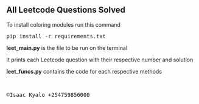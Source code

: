 <h2 color="blue">All Leetcode Questions Solved</h2>
<p>To install coloring modules run this command <pre>pip install -r requirements.txt</pre></p>
<p><b>leet_main.py</b> is the file to be run on the terminal</p>
<p>It prints each Leetcode question with their respective number and solution</p>
<p><b>leet_funcs.py</b> contains the code for each respective methods</p>
</br>

<pre>&copy;Isaac Kyalo +254759856000 <img src="https://encrypted-tbn0.gstatic.com/images?q=tbn:ANd9GcTtoJvbG6by1ziaAOACH0pL4Xlrg3S_KX1o7zrVZHwkIBp1CIRH0LmvW-8&usqp=CAU" width='17', height='12'/></pre>
                                   
